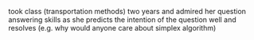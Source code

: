 took class (transportation methods) two years and admired her question answering skills as she predicts the intention of the question well and resolves (e.g. why would anyone care about simplex algorithm)